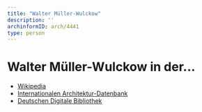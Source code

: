 ```yaml
---
title: "Walter Müller-Wulckow"
description: ''
archinformID: arch/4441
type: person
---
```


# Walter Müller-Wulckow in der...
* [Wikipedia](https://de.wikipedia.org/wiki/Walter_M%C3%BCller-Wulckow)
* [Internationalen Architektur-Datenbank](https://deu.archinform.net/arch/4441.htm)
* [Deutschen Digitale Bibliothek](https://www.deutsche-digitale-bibliothek.de/person/gnd/117172553)
